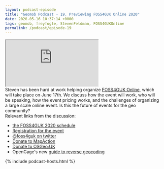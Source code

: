 ```yaml
--- 
layout: podcast-episode
title: "Geomob Podcast - 19. Previewing FOSS4GUK Online 2020"
date: 2020-05-16 10:37:14 +0000
tags: geomob, freyfogle, StevenFeldman, FOSS4GUKOnline
permalink: /podcast/episode-19
---
```


<iframe class="castos-iframe-player" src="https://5e2e9055a029d5-78101471.castos.com/player/199961"></iframe>

<div class="pt20">
Steven has been hard at work helping organize <a href="https://uk.osgeo.org/foss4gukonline2020/">FOSS4GUK Online</a>, which will take place on June 17th. We discuss how the event will work, who will be speaking, how the event pricing works, and the challenges of organizing a large scale online event. Is this the future of events for the geo community?
</div>

<div class="pt20">
  Relevant links from the discussion:
  <ul>
    <li class="pt10"><a href="https://uk.osgeo.org/foss4gukonline2020/programme.html">the FOSS4GUK 2020 schedule</a></li>
    <li class="pt10"><a href="https://www.eventbrite.co.uk/e/foss4guk-2020-online-registration-105523419388">Registration for the event</a></li>
    <li class="pt10"><a href="https://twitter.com/foss4guk">@foss4guk on twitter</a></li>
    <li class="pt10"><a href="https://mapaction.org/donate/">Donate to MapAction</a></li>
    <li class="pt10"><a href="https://paypal.me/osgeouk">Donate to OSGeo:UK</a></li>
    <li class="pt10">OpenCage's new <a href="https://opencagedata.com/reverse-geocoding">guide to reverse geocoding</a></li>
  </ul>  
</div>

{% include podcast-hosts.html %}



